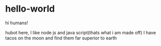 # hello-world

hi humans!

hubot  here, I like node js and java script(thats what i am made off)
I have tacos on the moon and find them far superior to earth
